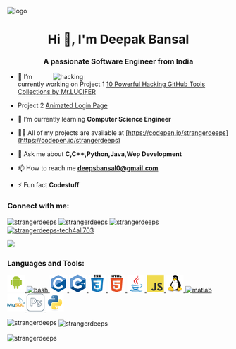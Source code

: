 ![logo](https://github.com/strangerdeeps/strangerdeeps/blob/main/Blue%20and%20White%20Illustrative%20Modern%20Science%20and%20Technology%20Education%20Video.gif.crdownload)
<h1 align="center">Hi 👋, I'm Deepak Bansal</h1>
<h3 align="center">A passionate Software Engineer from India</h3>

<img align="right" alt="hacking" width="400" src="https://techviral.tech/wp-content/uploads/2021/04/java-hacking-gif.gif">

- 🔭 I’m currently working on Project 1 [10 Powerful Hacking GitHub Tools Collections by Mr.LUCIFER](https://codepen.io/strangerdeeps/pen/yLGGBRe)

- Project 2 [Animated Login Page](https://codepen.io/strangerdeeps/pen/wvOLgOr)

- 🌱 I’m currently learning **Computer Science Engineer**

- 👨‍💻 All of my projects are available at [https://codepen.io/strangerdeeps](https://codepen.io/strangerdeeps)

- 💬 Ask me about **C,C++,Python,Java,Wep Development**

- 📫 How to reach me **deepsbansal0@gmail.com**

- ⚡ Fun fact **Codestuff**

<h3 align="left">Connect with me:</h3>
<p align="left">
<a href="https://codepen.io/strangerdeeps" target="blank"><img align="center" src="https://raw.githubusercontent.com/rahuldkjain/github-profile-readme-generator/master/src/images/icons/Social/codepen.svg" alt="strangerdeeps" height="30" width="40" /></a>
<a href="https://linkedin.com/in/strangerdeeps" target="blank"><img align="center" src="https://raw.githubusercontent.com/rahuldkjain/github-profile-readme-generator/master/src/images/icons/Social/linked-in-alt.svg" alt="strangerdeeps" height="30" width="40" /></a>
<a href="https://instagram.com/strangerdeeps" target="blank"><img align="center" src="https://raw.githubusercontent.com/rahuldkjain/github-profile-readme-generator/master/src/images/icons/Social/instagram.svg" alt="strangerdeeps" height="30" width="40" /></a>
<a href="https://www.youtube.com/c/strangerdeeps-tech4all703" target="blank"><img align="center" src="https://raw.githubusercontent.com/rahuldkjain/github-profile-readme-generator/master/src/images/icons/Social/youtube.svg" alt="strangerdeeps-tech4all703" height="30" width="40" /></a>
</p>

<img src="https://user-images.githubusercontent.com/74038190/213910845-af37a709-8995-40d6-be59-724526e3c3d7.gif" />

<h3 align="left">Languages and Tools:</h3>
<p align="left"> <a href="https://developer.android.com" target="_blank" rel="noreferrer"> <img src="https://raw.githubusercontent.com/devicons/devicon/master/icons/android/android-original-wordmark.svg" alt="android" width="40" height="40"/> </a> <a href="https://www.gnu.org/software/bash/" target="_blank" rel="noreferrer"> <img src="https://www.vectorlogo.zone/logos/gnu_bash/gnu_bash-icon.svg" alt="bash" width="40" height="40"/> </a> <a href="https://www.cprogramming.com/" target="_blank" rel="noreferrer"> <img src="https://raw.githubusercontent.com/devicons/devicon/master/icons/c/c-original.svg" alt="c" width="40" height="40"/> </a> <a href="https://www.w3schools.com/cpp/" target="_blank" rel="noreferrer"> <img src="https://raw.githubusercontent.com/devicons/devicon/master/icons/cplusplus/cplusplus-original.svg" alt="cplusplus" width="40" height="40"/> </a> <a href="https://www.w3schools.com/css/" target="_blank" rel="noreferrer"> <img src="https://raw.githubusercontent.com/devicons/devicon/master/icons/css3/css3-original-wordmark.svg" alt="css3" width="40" height="40"/> </a> <a href="https://www.w3.org/html/" target="_blank" rel="noreferrer"> <img src="https://raw.githubusercontent.com/devicons/devicon/master/icons/html5/html5-original-wordmark.svg" alt="html5" width="40" height="40"/> </a> <a href="https://www.java.com" target="_blank" rel="noreferrer"> <img src="https://raw.githubusercontent.com/devicons/devicon/master/icons/java/java-original.svg" alt="java" width="40" height="40"/> </a> <a href="https://developer.mozilla.org/en-US/docs/Web/JavaScript" target="_blank" rel="noreferrer"> <img src="https://raw.githubusercontent.com/devicons/devicon/master/icons/javascript/javascript-original.svg" alt="javascript" width="40" height="40"/> </a> <a href="https://www.linux.org/" target="_blank" rel="noreferrer"> <img src="https://raw.githubusercontent.com/devicons/devicon/master/icons/linux/linux-original.svg" alt="linux" width="40" height="40"/> </a> <a href="https://www.mathworks.com/" target="_blank" rel="noreferrer"> <img src="https://upload.wikimedia.org/wikipedia/commons/2/21/Matlab_Logo.png" alt="matlab" width="40" height="40"/> </a> <a href="https://www.mysql.com/" target="_blank" rel="noreferrer"> <img src="https://raw.githubusercontent.com/devicons/devicon/master/icons/mysql/mysql-original-wordmark.svg" alt="mysql" width="40" height="40"/> </a> <a href="https://www.photoshop.com/en" target="_blank" rel="noreferrer"> <img src="https://raw.githubusercontent.com/devicons/devicon/master/icons/photoshop/photoshop-line.svg" alt="photoshop" width="40" height="40"/> </a> <a href="https://www.python.org" target="_blank" rel="noreferrer"> <img src="https://raw.githubusercontent.com/devicons/devicon/master/icons/python/python-original.svg" alt="python" width="40" height="40"/> </a> </p>

<p><img align="left" src="https://github-readme-stats.vercel.app/api/top-langs?username=strangerdeeps&show_icons=true&locale=en&layout=compact" alt="strangerdeeps" /></p>

<p>&nbsp;<img align="center" src="https://github-readme-stats.vercel.app/api?username=strangerdeeps&show_icons=true&locale=en" alt="strangerdeeps" /></p>

<p><img align="center" src="https://github-readme-streak-stats.herokuapp.com/?user=strangerdeeps&" alt="strangerdeeps" /></p>

